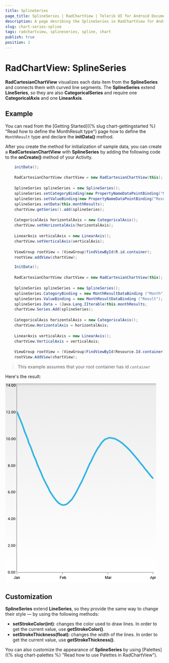 ```yaml
---
title: SplineSeries
page_title: SplineSeries | RadChartView | Telerik UI for Android Documentation
description: A page desribing the SplineSeries in RadChartView for Android. This article explains the most important things you need to know before using SplineSeries.
slug: chart-series-spline
tags: radchartview, splineseries, spline, chart
publish: true
position: 2
---
```


# RadChartView: SplineSeries

**RadCartesianChartView** visualizes each data item from the **SplineSeries** and connects them with curved line segments. The **SplineSeries** extend **LineSeries**, so they are also **CategoricalSeries** and require one **CategoricalAxis** and one **LinearAxis**.

## Example

You can read from the [Getting Started]({% slug chart-gettingstarted %} "Read how to define the MonthResult type") page how to define the `MonthResult` type and declare the **initData()** method.

After you create the method for initialization of sample data, you can create a **RadCartesianChartView** with **SplineSeries** by adding the following code to the **onCreate()** method of your Activity.

```Java
	initData();

	RadCartesianChartView chartView = new RadCartesianChartView(this);

	SplineSeries splineSeries = new SplineSeries();
	splineSeries.setCategoryBinding(new PropertyNameDataPointBinding("Month"));
	splineSeries.setValueBinding(new PropertyNameDataPointBinding("Result"));
	splineSeries.setData(this.monthResults);
	chartView.getSeries().add(splineSeries);

	CategoricalAxis horizontalAxis = new CategoricalAxis();
	chartView.setHorizontalAxis(horizontalAxis);

	LinearAxis verticalAxis = new LinearAxis();
	chartView.setVerticalAxis(verticalAxis);

	ViewGroup rootView = (ViewGroup)findViewById(R.id.container);
	rootView.addView(chartView);
```
```C#
	InitData();

	RadCartesianChartView chartView = new RadCartesianChartView(this);

	SplineSeries splineSeries = new SplineSeries();
	splineSeries.CategoryBinding = new MonthResultDataBinding ("Month");
	splineSeries.ValueBinding = new MonthResultDataBinding ("Result");
	splineSeries.Data = (Java.Lang.IIterable)this.monthResults;
	chartView.Series.Add(splineSeries);

	CategoricalAxis horizontalAxis = new CategoricalAxis();
	chartView.HorizontalAxis = horizontalAxis;

	LinearAxis verticalAxis = new LinearAxis();
	chartView.VerticalAxis = verticalAxis;

	ViewGroup rootView = (ViewGroup)FindViewById(Resource.Id.container);
	rootView.AddView(chartView);
```

> This example assumes that your root container has id `container`

Here's the result:

![TelerikUI-Chart-Series-Spline](images/chart-series-spline-1.png "Demo of Cartesian chart with SplineSeries.")

## Customization

**SplineSeries** extend **LineSeries**, so they provide the same way to change their style &mdash; by using the following methods:

* **setStrokeColor(int)**: changes the color used to draw lines. In order to get the current value, use **getStrokeColor()**.
* **setStrokeThickness(float)**: changes the width of the lines. In order to get the current value, use **getStrokeThickness()**.

You can also customize the appearance of **SplineSeries** by using [Palettes]({% slug chart-palettes %} "Read how to use Palettes in RadChartView").
